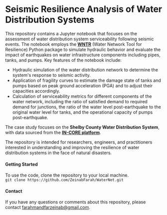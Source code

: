 # Seismic Resilience Analysis of Water Distribution Systems
This repository contains a Jupyter notebook that focuses on the assessment of water distribution system serviceability following seismic events. The notebook employs the [**WNTR**](https://usepa.github.io/WNTR/) (Water Network Tool for Resilience) Python package to simulate hydraulic behavior and evaluate the impact of earthquakes on water infrastructure components including pipes, tanks, and pumps. Key features of the notebook include:

- Hydraulic simulation of the water distribution network to determine the system's response to seismic activity.
- Application of fragility curves to estimate the damage state of tanks and pumps based on peak ground acceleration (PGA) and to adjust their capacities accordingly.
- Calculation of serviceability metrics for different components of the water network, including the ratio of satisfied demand to required demand for junctions, the ratio of the water level post-earthquake to the original water level for tanks, and the operational capacity of pumps post-earthquake.

The case study focuses on the **Shelby County Water Distribution System**, with data sourced from the [**IN-CORE platform**](https://incore.ncsa.illinois.edu/).

The repository is intended for researchers, engineers, and practitioners interested in understanding and improving the resilience of water distribution systems in the face of natural disasters.

#### Getting Started
To use the code, clone the repository to your local machine.  
```git clone https://github.com/ZeinabFarah/WaterNet.git```

#### Contact
If you have any questions or comments about this repository, please contact farahmandfarzeinab@gmail.com.
